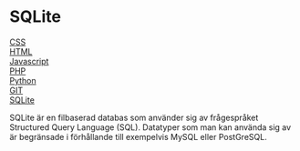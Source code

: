 # SQLite
<div class="report">

<div class="sidebar">

<div class="box css">
<a href="./css">CSS</a>
</div>


<div class="box html">
<a href="./HTML">HTML</a>
</div>

<div class="box js">
<a href="./javascript">Javascript</a>
</div>

<div class="box php">
<a href="./php">PHP</a>
</div>

<div class="box python">
<a href="./python">Python</a>
</div>

<div class="box git">
<a href="./git">GIT</a>
</div>

<div class="box wide sql">
<a href="./sqlite">SQLite</a>
</div>

</div>

<div class="content">

SQLite är en filbaserad databas som använder sig av frågespråket Structured Query Language (SQL). Datatyper som man kan använda sig av är begränsade i förhållande till exempelvis MySQL eller PostGreSQL.
</div>
</div>
